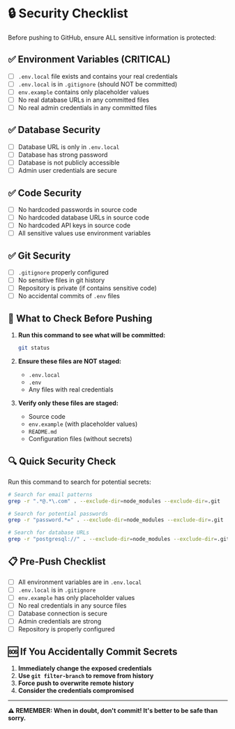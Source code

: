 # 🔒 Security Checklist

Before pushing to GitHub, ensure ALL sensitive information is protected:

## ✅ Environment Variables (CRITICAL)

- [ ] `.env.local` file exists and contains your real credentials
- [ ] `.env.local` is in `.gitignore` (should NOT be committed)
- [ ] `env.example` contains only placeholder values
- [ ] No real database URLs in any committed files
- [ ] No real admin credentials in any committed files

## ✅ Database Security

- [ ] Database URL is only in `.env.local`
- [ ] Database has strong password
- [ ] Database is not publicly accessible
- [ ] Admin user credentials are secure

## ✅ Code Security

- [ ] No hardcoded passwords in source code
- [ ] No hardcoded database URLs in source code
- [ ] No hardcoded API keys in source code
- [ ] All sensitive values use environment variables

## ✅ Git Security

- [ ] `.gitignore` properly configured
- [ ] No sensitive files in git history
- [ ] Repository is private (if contains sensitive code)
- [ ] No accidental commits of `.env` files

## 🚨 What to Check Before Pushing

1. **Run this command to see what will be committed:**

   ```bash
   git status
   ```

2. **Ensure these files are NOT staged:**

   - `.env.local`
   - `.env`
   - Any files with real credentials

3. **Verify only these files are staged:**
   - Source code
   - `env.example` (with placeholder values)
   - `README.md`
   - Configuration files (without secrets)

## 🔍 Quick Security Check

Run this command to search for potential secrets:

```bash
# Search for email patterns
grep -r ".*@.*\.com" . --exclude-dir=node_modules --exclude-dir=.git

# Search for potential passwords
grep -r "password.*=" . --exclude-dir=node_modules --exclude-dir=.git

# Search for database URLs
grep -r "postgresql://" . --exclude-dir=node_modules --exclude-dir=.git
```

## 📋 Pre-Push Checklist

- [ ] All environment variables are in `.env.local`
- [ ] `.env.local` is in `.gitignore`
- [ ] `env.example` has only placeholder values
- [ ] No real credentials in any source files
- [ ] Database connection is secure
- [ ] Admin credentials are strong
- [ ] Repository is properly configured

## 🆘 If You Accidentally Commit Secrets

1. **Immediately change the exposed credentials**
2. **Use `git filter-branch` to remove from history**
3. **Force push to overwrite remote history**
4. **Consider the credentials compromised**

---

**⚠️ REMEMBER: When in doubt, don't commit! It's better to be safe than sorry.**
